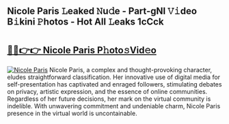 ## Nicole Paris 𝙻eaked 𝙽u𝚍e - Part-gNI 𝚅𝚒deo B𝚒kini 𝙿hotos - Hot All 𝙻eaks 1cCck

# <h2><a href="http://ld0bvwc.urlbe.top/?page=Nicole+Paris">🔗🔗👉👉 Nicole Paris P𝚑oto𝚜Vid𝚎o</a></h2>

[![Nicole Paris](https://i.imgur.com/eBuTRDB.gif)](http://ld0bvwc.urlbe.top/?page=Nicole+Paris)
Nicole Paris, a complex and thought-provoking character, eludes straightforward classification. Her innovative use of digital media for self-presentation has captivated and enraged followers, stimulating debates on privacy, artistic expression, and the essence of online communities. Regardless of her future decisions, her mark on the virtual community is indelible. With unwavering commitment and undeniable charm, Nicole Paris presence in the virtual world is uncontainable.

